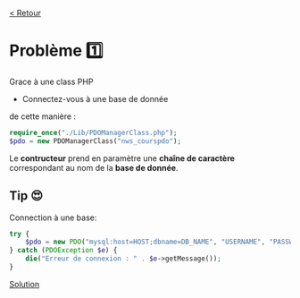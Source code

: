 [< Retour](../README.md)
# Problème 1️⃣

Grace à une class PHP
- Connectez-vous à une base de donnée

de cette manière : 
```php
require_once("./Lib/PDOManagerClass.php");
$pdo = new PDOManagerClass("nws_courspdo");
```

Le __contructeur__ prend en paramètre une __chaîne de caractère__ correspondant au nom de la __base de donnée__.

## Tip 😍

Connection à une base: 
``` php
try {
    $pdo = new PDO("mysql:host=HOST;dbname=DB_NAME", "USERNAME", "PASSWORD");
} catch (PDOException $e) {
    die("Erreur de connexion : " . $e->getMessage());
}
```
[Solution](./Solutions/1%20-%20dbConnection_solution.md)